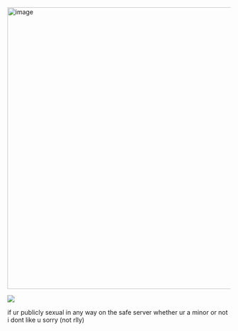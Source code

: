 <img width="1431" height="636" alt="image" src="https://github.com/user-attachments/assets/88390248-a87e-45f4-b084-ff880e3f1753" />

![](https://komarev.com/ghpvc/?username=hadeltism&abbreviated=trueey&color=791e25)

if ur publicly sexual in any way on the safe server whether ur a minor or not i dont like u sorry (not rlly)
